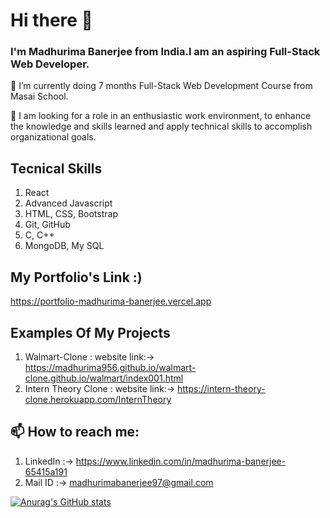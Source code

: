 # Hi there 👋

### I'm Madhurima Banerjee from India.I am an aspiring Full-Stack Web Developer.

🌱 I’m currently doing 7 months Full-Stack Web Development Course from Masai School.

👯 I am looking for a role in an enthusiastic work environment, to enhance the knowledge and skills learned and apply technical skills to accomplish organizational goals.
<!--
**MADHURIMA956/Madhurima956** is a ✨ _special_ ✨ repository because its `README.md` (this file) appears on your GitHub profile.

Here are some ideas to get you started:

- 🔭 I’m currently working on ...
- 
- 
- 🤔 I’m looking for help with ...
- 💬 Ask me about ...
- 📫 How to reach me: ...
- 😄 Pronouns: ...
- ⚡ Fun fact: ...
-->
## Tecnical Skills
1. React
2. Advanced Javascript
3. HTML, CSS, Bootstrap
4. Git, GitHub
5. C, C++
6. MongoDB, My SQL

## My Portfolio's Link :)
https://portfolio-madhurima-banerjee.vercel.app

## Examples Of My Projects

1. Walmart-Clone :
    website link:-> https://madhurima956.github.io/walmart-clone.github.io/walmart/index001.html
2. Intern Theory Clone : 
    website link:-> https://intern-theory-clone.herokuapp.com/InternTheory

## 📫 How to reach me:
  1. LinkedIn :-> https://www.linkedin.com/in/madhurima-banerjee-65415a191
  2. Mail ID :-> madhurimabanerjee97@gmail.com

[![Anurag's GitHub stats](https://github-readme-stats.vercel.app/api?username=MADHURIMA956)](https://github.com/anuraghazra/github-readme-stats)

